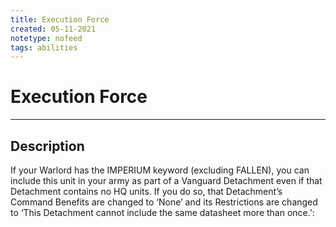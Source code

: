 ```yaml
---
title: Execution Force
created: 05-11-2021
notetype: nofeed
tags: abilities
---
```


# Execution Force

---

## Description

If your Warlord has the IMPERIUM keyword (excluding FALLEN), you can include this unit in your army as part of a Vanguard Detachment even if that Detachment contains no HQ units. If you do so, that Detachment’s Command Benefits are changed to ‘None’ and its Restrictions are changed to ‘This Detachment cannot include the same datasheet more than once.':